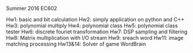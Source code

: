 Summer 2016 EC602

Hw1: basic and bit calculation
Hw2: simply application on python and C++
Hw3: polynomial multiply
Hw4: polynomial class
Hw5: polynomial class tester
Hw6: discrete fouriet transformation
Hw7: DSP sampling and filtering
Hw8: Matrix multiplication with I/O stream
Hw9: sreach word
Hw11: image matching processing
Hw13&14: Solver of game WordBrain
